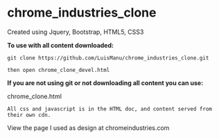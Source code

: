 # chrome_industries_clone
Created using Jquery, Bootstrap, HTML5, CSS3


<strong>To use with all content downloaded:</strong>

	git clone https://github.com/LuisManu/chrome_industries_clone.git
  
  	then open chrome_clone_devel.html
  
<p><strong>If you are not using git or not downloading all content you can use:</strong></p>
	chrome_clone.html
	
	All css and javascript is in the HTML doc, and content served from their own cdn.

View the page I used as design at chromeindustries.com
